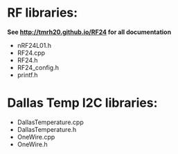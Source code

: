 # RF libraries:
**See http://tmrh20.github.io/RF24 for all documentation**
* nRF24L01.h
* RF24.cpp
* RF24.h
* RF24_config.h
* printf.h

# Dallas Temp I2C libraries:
* DallasTemperature.cpp
* DallasTemperature.h
* OneWire.cpp
* OneWire.h
